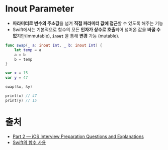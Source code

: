 # Inout Parameter

- **파라미터로 변수의 주소값**을 넘겨 **직접 파라미터 값에 접근**할 수 있도록 해주는 기능
- Swift에서는 기본적으로 함수의 모든 **인자가 상수로 호출**되어 넘어온 값을 **바꿀 수 없**지만(immutable),  **`inout`** 을 통해 **변경** 가능 (mutable).

```swift
func swap(_ a: inout Int, _ b: inout Int) {
    let temp = a
    a = b
    b = temp
}

var x = 15
var y = 47

swap(&x, &y)

print(x) // 47
print(y) // 15
```

# 출처

- [Part 2 — iOS Interview Preparation Questions and Explanations](https://mdcode2021.medium.com/part-2-ios-interview-preparation-questions-and-explanations-2217792f3cea)
- [Swift의 함수 사용](https://hcn1519.github.io/articles/2017-05/swift_function)

